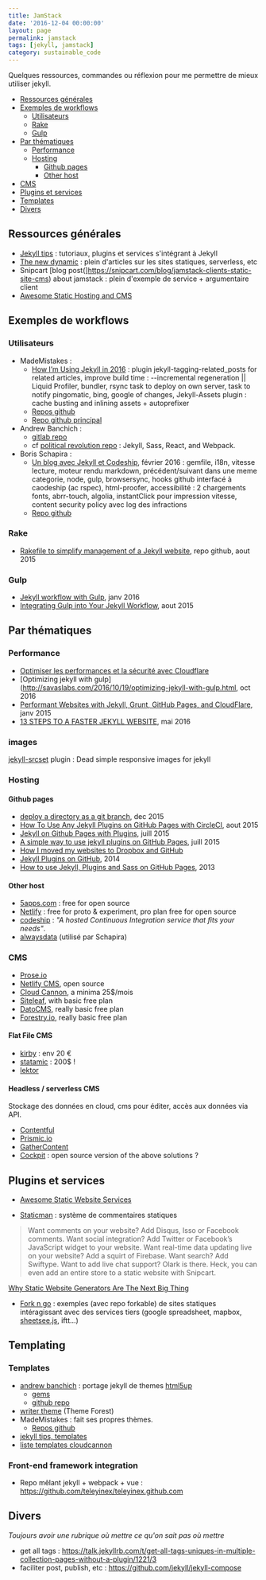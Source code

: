 ```yaml
---
title: JamStack
date: '2016-12-04 00:00:00'
layout: page
permalink: jamstack
tags: [jekyll, jamstack]
category: sustainable_code
---
```


Quelques ressources, commandes ou réflexion pour me permettre de mieux utiliser jekyll.

<!--more-->

<!-- TOC depthFrom:2 depthTo:6 withLinks:1 updateOnSave:1 orderedList:0 -->

- [Ressources générales](#ressources-gnrales)
- [Exemples de workflows](#exemples-de-workflows)
	- [Utilisateurs](#utilisateurs)
	- [Rake](#rake)
	- [Gulp](#gulp)
- [Par thématiques](#par-thmatiques)
	- [Performance](#performance)
	- [Hosting](#hosting)
		- [Github pages](#github-pages)
		- [Other host](#other-host)
- [CMS](#cms)
- [Plugins et services](#plugins-et-services)
- [Templates](#templates)
- [Divers](#divers)

<!-- /TOC -->

## Ressources générales

- [Jekyll tips](http://jekyll.tips/) : tutoriaux, plugins et services s'intégrant à Jekyll
- [The new dynamic](https://www.thenewdynamic.org/) : plein d'articles sur les sites statiques, serverless, etc
- Snipcart [blog post(]https://snipcart.com/blog/jamstack-clients-static-site-cms) about jamstack : plein d'exemple de service + argumentaire client
- [Awesome Static Hosting and CMS](https://github.com/b-long/awesome-static-hosting-and-cms)

## Exemples de workflows

### Utilisateurs

- MadeMistakes :
	- [How I’m Using Jekyll in 2016](https://mademistakes.com/articles/using-jekyll-2016/) : plugin jekyll-tagging-related_posts for related articles, improve build time : --incremental regeneration || Liquid Profiler, bundler, rsync task to deploy on own server, task to notify pingomatic, bing, google of changes, Jekyll-Assets plugin : cache busting and inlining assets + autoprefixer
	- [Repos github](https://github.com/mmistakes?tab=repositories)
	- [Repo github principal](https://github.com/mmistakes/made-mistakes-jekyll)
- Andrew Banchich :
	- [gitlab repo](https://gitlab.com/users/andrewbanchich/projects)
	- cf [political revolution repo](https://gitlab.com/political-revolution/political-revolution.gitlab.io/tree/master) : Jekyll, Sass, React, and Webpack.
- Boris Schapira :
	- [Un blog avec Jekyll et Codeship](https://borisschapira.com/2016/02/jekyll-codeship/), février 2016 : gemfile, i18n, vitesse lecture, moteur rendu markdown, précédent/suivant dans une meme categorie, node, gulp, browsersync, hooks github interfacé à caodeship (ac rspec), html-proofer, accessibilité : 2 chargements fonts, abrr-touch, algolia, instantClick pour impression vitesse, content security policy avec log des infractions
	- [Repo github](https://github.com/borisschapira/borisschapira.com)

### Rake

- [Rakefile to simplify management of a Jekyll website](https://github.com/avillafiorita/jekyll-rakefile), repo github, aout 2015

### Gulp

- [Jekyll workflow with Gulp](https://codegaze.github.io/2016/01/09/a-jekyll-workflow-with-gulp/), janv 2016
- [Integrating Gulp into Your Jekyll Workflow](https://robwise.github.io/blog/jekyll-and-gulp), aout 2015

## Par thématiques

### Performance

- [Optimiser les performances et la sécurité avec Cloudflare](https://medium.com/@JeremyRaffin/site-web-statique-optimis%C3%A9-avec-github-pages-partie-3-optimiser-les-performances-et-la-s%C3%A9curit-2be5413b7b17#.i1p2gx6nw)
- [Optimizing jekyll with gulp](http://savaslabs.com/2016/10/19/optimizing-jekyll-with-gulp.html, oct 2016
- [Performant Websites with Jekyll, Grunt, GitHub Pages, and CloudFlare](http://davidensinger.com/2015/01/performant-websites-with-jekyll-grunt-github-pages-and-cloudflare/), janv 2015
- [13 STEPS TO A FASTER JEKYLL WEBSITE](https://wiredcraft.com/blog/make-jekyll-fast/), mai 2016

### images

[jekyll-srcset](https://github.com/netlify/jekyll-srcset) plugin : Dead simple responsive images for jekyll

### Hosting

#### Github pages

- [deploy a directory as a git branch](https://github.com/X1011/git-directory-deploy), dec 2015
- [How To Use Any Jekyll Plugins on GitHub Pages with CircleCI](http://tongueroo.com/articles/how-to-use-any-jekyll-plugins-on-github-pages-with-circleci/), aout 2015
- [Jekyll on Github Pages with Plugins](http://sarahcassady.com/2015/07/17/jekyll-on-github-pages/), juill 2015
- [A simple way to use jekyll plugins on GitHub Pages](https://shitao.github.io/use-jekyll-plugin-on-gitpage/), juill 2015
- [How I moved my websites to Dropbox and GitHub](http://alexcican.com/post/guide-hosting-website-dropbox-github/)
- [Jekyll Plugins on GitHub](https://www.sitepoint.com/jekyll-plugins-github/), 2014
- [How to use Jekyll, Plugins and Sass on GitHub Pages](https://gist.github.com/WouterJ/4945964), 2013

#### Other host

- [5apps.com](https://5apps.com/deploy/home) : free for open source
- [Netlify](https://www.netlify.com/) : free for proto & experiment, pro plan free for open source
- [codeship](https://codeship.com) : *"A hosted Continuous Integration service that fits your needs"*.
- [alwaysdata](https://www.alwaysdata.com/fr/) (utilisé par Schapira)

### CMS

- [Prose.io](http://prose.io/)
- [Netlify CMS](https://github.com/netlify/netlify-cms), open source
- [Cloud Cannon](http://cloudcannon.com/), a minima 25$/mois
- [Siteleaf](https://www.siteleaf.com/), with basic free plan
- [DatoCMS](www.datocms.com), really basic free plan
- [Forestry.io](https://forestry.io/), really basic free plan

#### Flat File CMS

- [kirby](https://getkirby.com/) : env 20 €
- [statamic](https://statamic.com/) : 200$ !
- [lektor](https://www.getlektor.com)

#### Headless / serverless CMS

Stockage des données en cloud, cms pour éditer, accès aux données via API.

- [Contentful](https://www.contentful.com/)
- [Prismic.io](https://prismic.io)
- [GatherContent](https://gathercontent.com)
- [Cockpit](https://getcockpit.com/) : open source version of the above solutions ?

## Plugins et services

- [Awesome Static Website Services](https://github.com/aharris88/awesome-static-website-services)

- [Staticman](https://staticman.net/) : système de commentaires statiques

> Want comments on your website? Add Disqus, Isso or Facebook comments. Want social integration? Add Twitter or Facebook’s JavaScript widget to your website. Want real-time data updating live on your website? Add a squirt of Firebase. Want search? Add Swiftype. Want to add live chat support? Olark is there. Heck, you can even add an entire store to a static website with Snipcart.

[Why Static Website Generators Are The Next Big Thing](https://www.smashingmagazine.com/2015/11/modern-static-website-generators-next-big-thing/)

- [Fork n go](http://jlord.us/forkngo/) : exemples (avec repo forkable) de sites statiques intéragissant avec des services tiers (google spreadsheet, mapbox, [sheetsee.js](http://jlord.us/sheetsee.js/), iftt...)

## Templating

### Templates

- [andrew banchich](https://github.com/andrewbanchich?tab=repositories) : portage jekyll de themes [html5up](https://html5up.net/)
	- [gems](https://rubygems.org/profiles/andrewbanchich)
	- [github repo](https://github.com/andrewbanchich?tab=repositories)
- [writer theme](http://preview.themeforest.net/item/writer-a-minimal-blog-for-jekyll/full_screen_preview/10562560) (Theme Forest)
- MadeMistakes : fait ses propres thèmes.
	- [Repos github](https://github.com/mmistakes?tab=repositories)
- [jekyll tips, templates](http://jekyll.tips/templates/)
- [liste templates cloudcannon](http://cloudcannon.com/announcements/2016/12/05/free-jekyll-templates/)

### Front-end framework integration

- Repo mêlant jekyll + webpack + vue : https://github.com/teleyinex/teleyinex.github.com

## Divers

*Toujours avoir une rubrique où mettre ce qu'on sait pas où mettre*

- get all tags : https://talk.jekyllrb.com/t/get-all-tags-uniques-in-multiple-collection-pages-without-a-plugin/1221/3
- faciliter post, publish, etc : https://github.com/jekyll/jekyll-compose
